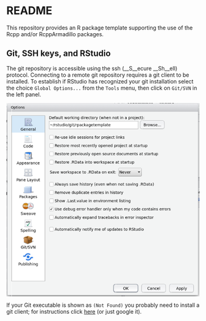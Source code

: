 # README #

This repository provides an R package template supporting the use of the Rcpp
and/or RcppArmadillo packages.

## Git, SSH keys, and RStudio 

The git repository is accessible using the ssh (__S__ecure __Sh__ell) protocol.
Connecting to a remote git repository requires a git client to be installed. To
establish if RStudio has recognized your git installation select the choice
`Global Options...` from the `Tools` menu, then click on `Git/SVN` in the left
panel.

<img style="display: block; width: 350px%" src="help/images/SSHKey.png" />
 
If your Git executable is shown as `(Not Found)` you probably need to install a
git client; for instructions click
[here](https://www.atlassian.com/git/tutorials/install-git) (or just google it).


